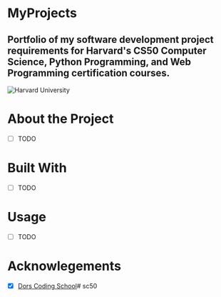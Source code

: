 # MyProjects
Portfolio of my software development project requirements for Harvard's CS50 Computer Science, Python Programming, and Web Programming certification courses.
---
![Harvard University](https://pll.harvard.edu/themes/custom/twel_scholar/logo.svg)
# About the Project
- [ ] TODO

# Built With
- [ ] TODO

# Usage
- [ ] TODO

# Acknowlegements
- [x]  [Dors Coding School](https://www.dorscodingschool.com/)# sc50
